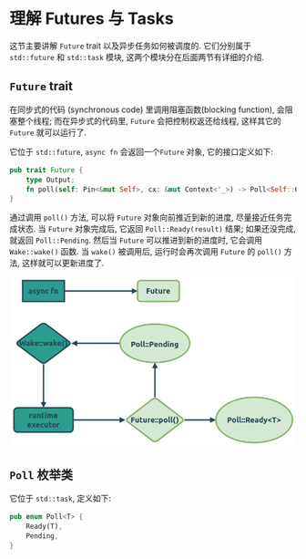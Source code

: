 # 理解 Futures 与 Tasks

这节主要讲解 `Future` trait 以及异步任务如何被调度的.
它们分别属于 `std::future` 和 `std::task` 模块, 这两个模块分在后面两节有详细的介绍.

## `Future` trait

在同步式的代码 (synchronous code) 里调用阻塞函数(blocking function), 会阻塞整个线程;
而在异步式的代码里, `Future` 会把控制权返还给线程, 这样其它的 `Future` 就可以运行了.

它位于 `std::future`, `async fn` 会返回一个`Future` 对象, 它的接口定义如下:

```rust
pub trait Future {
    type Output;
    fn poll(self: Pin<&mut Self>, cx: &mut Context<'_>) -> Poll<Self::Output>;
}
```

通过调用 `poll()` 方法, 可以将 `Future` 对象向前推近到新的进度, 尽量接近任务完成状态.
当 `Future` 对象完成后, 它返回 `Poll::Ready(result)` 结果; 如果还没完成, 就返回 `Poll::Pending`.
然后当 `Future` 可以推进到新的进度时, 它会调用 `Wake::wake()` 函数.
当 `wake()` 被调用后, 运行时会再次调用 `Future` 的 `poll()` 方法, 这样就可以更新进度了.

![future-and-task](future-and-task.png)

## `Poll` 枚举类

它位于 `std::task`, 定义如下:

```rust
pub enum Poll<T> {
    Ready(T),
    Pending,
}
```